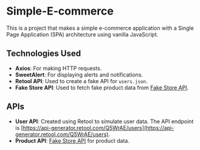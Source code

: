 # Simple-E-commerce

This is a project that makes a simple e-commerce application with a Single Page Application (SPA) architecture using vanilla JavaScript. 

## Technologies Used
- **Axios**: For making HTTP requests.
- **SweetAlert**: For displaying alerts and notifications.
- **Retool API**: Used to create a fake API for `users.json`.
- **Fake Store API**: Used to fetch fake product data from [Fake Store API](https://fakestoreapi.com/).

## APIs
- **User API**: Created using Retool to simulate user data. The API endpoint is [https://api-generator.retool.com/Q5WrAE/users](https://api-generator.retool.com/Q5WrAE/users). 
- **Product API**: [Fake Store API](https://fakestoreapi.com/) for product data.
